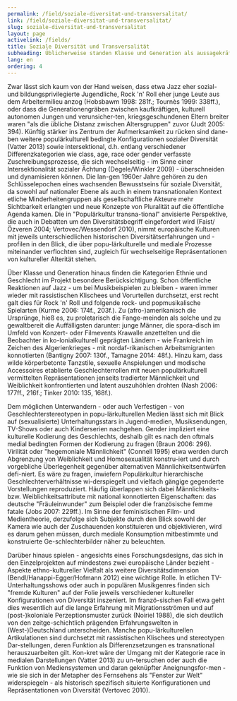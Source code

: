 ```yaml
---
permalink: /field/soziale-diversitat-und-transversalitat/
link: /field/soziale-diversitat-und-transversalitat/
slug: soziale-diversitat-und-transversalitat
layout: page
activelink: /fields/
title: Soziale Diversität und Transversalität
subheading: Üblicherweise standen Klasse und Generation als aussagekräftige Gruppen- oder Persönlich-keitsmerkmale im Fokus der langen 1960er Jahre.
lang: en
ordering: 4
---
```



<!-- more -->
Zwar lässt sich kaum von der Hand weisen, dass etwa Jazz eher sozial- und bildungsprivilegierte Jugendliche, Rock 'n' Roll eher junge Leute aus dem Arbeitermilieu anzog (Hobsbawm 1998: 281f.; Tournès 1999: 338ff.), oder dass die Generationengräben zwischen kaufkräftigen, kulturell autonomen Jungen und verunsicher-ten, kriegsgeschundenen Eltern breiter waren "als die übliche Distanz zwischen Altersgruppen" zuvor (Judt 2005: 394). Künftig stärker ins Zentrum der Aufmerksamkeit zu rücken sind dane-ben weitere populärkulturell bedingte Konfigurationen sozialer Diversität (Vatter 2013) sowie intersektional, d.h. entlang verschiedener Differenzkategorien wie class, age, race oder gender verfasste Zuschreibungsprozesse, die sich wechselseitig - im Sinne einer Intersektionalität sozialer Ächtung (Degele/Winkler 2009) - überschneiden und dynamisieren können. Die lan-gen 1960er Jahre gehören zu den Schlüsselepochen eines wachsenden Bewusstseins für soziale Diversität, da sowohl auf nationaler Ebene als auch in einem transnationalen Kontext etliche Minderheitengruppen als gesellschaftliche Akteure mehr Sichtbarkeit erlangten und neue Konzepte von Pluralität auf die öffentliche Agenda kamen. Die in "Populärkultur transna-tional" anvisierte Perspektive, die auch in Debatten um den Diversitätsbegriff eingefordert wird (Faist/Özveren 2004; Vertovec/Wessendorf 2010), nimmt europäische Kulturen mit jeweils unterschiedlichen historischen Diversitätserfahrungen und -profilen in den Blick, die über popu-lärkulturelle und mediale Prozesse miteinander verflochten sind, zugleich für wechselseitige Repräsentationen von kultureller Alterität stehen.


Über Klasse und Generation hinaus finden die Kategorien Ethnie und Geschlecht im Projekt besondere Berücksichtigung. Schon öffentliche Reaktionen auf Jazz - um bei Musikbeispielen zu bleiben - waren immer wieder mit rassistischen Klischees und Vorurteilen durchsetzt, erst recht galt dies für Rock 'n' Roll und folgende rock- und popmusikalische Spielarten (Kurme 2006: 174f., 203f.). Zu (afro-)amerikanisch die Ursprünge, hieß es, zu proletarisch die Fange-meinden als solche und zu gewaltbereit die Auffälligsten darunter: junge Männer, die spora-disch im Umfeld von Konzert- oder Filmevents Krawalle anzettelten und die Beobachter in ko-lonialkulturell geprägten Ländern - wie Frankreich im Zeichen des Algerienkrieges - mit nordaf-rikanischen Arbeitsmigranten konnotierten (Bantigny 2007: 130f., Tamagne 2014: 48f.). Hinzu kam, dass wilde körperbetonte Tanzstile, sexuelle Anspielungen und modische Accessoires etablierte Geschlechterrollen mit neuen populärkulturell vermittelten Repräsentationen jenseits tradierter Männlichkeit und Weiblichkeit konfrontierten und latent auszuhöhlen drohten (Nash 2006: 177ff., 216f.; Tinker 2010: 135, 168f.).


Dem möglichen Unterwandern - oder auch Verfestigen - von Geschlechterstereotypen in popu-lärkulturellen Medien lässt sich mit Blick auf (sexualisierte) Unterhaltungsstars in Jugend-medien, Musiksendungen, TV-Shows oder auch Kinderserien nachgehen. Gender impliziert eine kulturelle Kodierung des Geschlechts, deshalb gilt es nach den oftmals medial bedingten Formen der Kodierung zu fragen (Braun 2006: 296). Virilität oder "hegemoniale Männlichkeit" (Connell 1995) etwa werden durch Abgrenzung von Weiblichkeit und Homosexualität konstru-iert und durch vorgebliche Überlegenheit gegenüber alternativen Männlichkeitsentwürfen defi-niert. Es wäre zu fragen, inwiefern Populärkultur hierarchische Geschlechterverhältnisse wi-derspiegelt und vielfach gängige gegenderte Vorstellungen reproduziert. Häufig überlappen sich dabei Männlichkeits- bzw. Weiblichkeitsattribute mit national konnotierten Eigenschaften: das deutsche "Fräuleinwunder" zum Beispiel oder die französische femme fatale (Jobs 2007: 229ff.). Im Sinne der feministischen Film- und Medientheorie, derzufolge sich Subjekte durch den Blick sowohl der Kamera wie auch der Zuschauenden konstituieren und objektivieren, wird es darum gehen müssen, durch mediale Konsumption mitbestimmte und konstruierte Ge-schlechterbilder näher zu beleuchten.


Darüber hinaus spielen - angesichts eines Forschungsdesigns, das sich in den Einzelprojekten auf mindestens zwei europäische Länder bezieht - Aspekte ethno-kultureller Vielfalt als weitere Diversitätsdimension (Bendl/Hanappi-Egger/Hofmann 2012) eine wichtige Rolle. In etlichen TV-Unterhaltungsshows oder auch in populären Musikgenres finden sich "fremde Kulturen" auf der Folie jeweils verschiedener kultureller Konfigurationen von Diversität inszeniert. Im franzö-sischen Fall etwa geht dies wesentlich auf die lange Erfahrung mit Migrationsströmen und auf (post-)koloniale Perzeptionsmuster zurück (Noiriel 1988), die sich deutlich von den zeitge-schichtlich prägenden Erfahrungswelten in (West-)Deutschland unterscheiden. Manche popu-lärkulturellen Artikulationen sind durchsetzt mit rassistischen Klischees und stereotypen Dar-stellungen, deren Funktion als Differenzsetzungen es transnational herauszuarbeiten gilt. Kon-kret wäre der Umgang mit der Kategorie race in medialen Darstellungen (Vatter 2013) zu un-tersuchen oder auch die Funktion von Mediensystemen und daran geknüpfter Aneignungsfor-men - wie sie sich in der Metapher des Fernsehens als "Fenster zur Welt" widerspiegeln - als historisch spezifisch situierte Konfigurationen und Repräsentationen von Diversität (Vertovec 2010).
